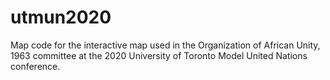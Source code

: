 # utmun2020
Map code for the interactive map used in the Organization of African Unity, 1963 committee at the 2020 University of Toronto Model United Nations conference. 
